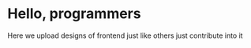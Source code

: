 <h1>Hello, programmers</h1>
Here we upload designs of frontend just like others just contribute into it
